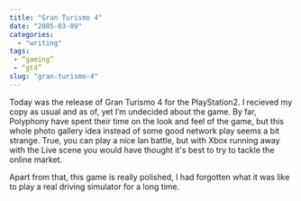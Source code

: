 ```yaml
---
title: "Gran Turismo 4"
date: "2005-03-09"
categories: 
  - "writing"
tags:
 - “gaming”
 - “gt4”
slug: "gran-turismo-4"
---
```


Today was the release of Gran Turismo 4 for the PlayStation2. I recieved my copy as usual and as of, yet I’m undecided about the game. By far, Polyphony have spent their time on the look and feel of the game, but this whole photo gallery idea instead of some good network play seems a bit strange. True, you can play a nice lan battle, but with Xbox running away with the Live scene you would have thought it's best to try to tackle the online market.

Apart from that, this game is really polished, I had forgotten what it was like to play a real driving simulator for a long time.
